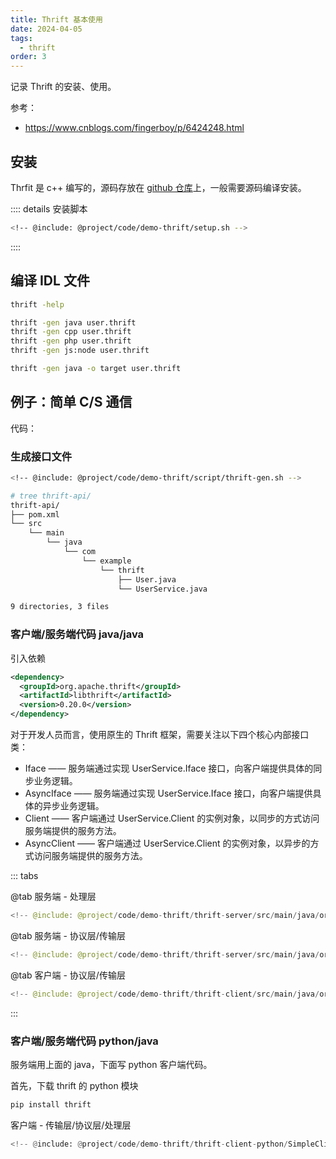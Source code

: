```yaml
---
title: Thrift 基本使用
date: 2024-04-05
tags:
  - thrift
order: 3
---
```


记录 Thrift 的安装、使用。

<!-- more -->

参考：

- <https://www.cnblogs.com/fingerboy/p/6424248.html>

## 安装

Thrfit 是 c++ 编写的，源码存放在 [github 仓库](https://github.com/apache/thrift)上，一般需要源码编译安装。

:::: details 安装脚本

```bash
<!-- @include: @project/code/demo-thrift/setup.sh -->
```

::::

## 编译 IDL 文件

```bash
thrift -help

thrift -gen java user.thrift
thrift -gen cpp user.thrift
thrift -gen php user.thrift
thrift -gen js:node user.thrift

thrift -gen java -o target user.thrift
```

## 例子：简单 C/S 通信

代码： <RepoLink path="/code/demo-thrift/" />

### 生成接口文件

```bash
<!-- @include: @project/code/demo-thrift/script/thrift-gen.sh -->
```

```bash
# tree thrift-api/
thrift-api/
├── pom.xml
└── src
    └── main
        └── java
            └── com
                └── example
                    └── thrift
                        ├── User.java
                        └── UserService.java

9 directories, 3 files
```

### 客户端/服务端代码 java/java

引入依赖

```xml title="pom.xml"
<dependency>
  <groupId>org.apache.thrift</groupId>
  <artifactId>libthrift</artifactId>
  <version>0.20.0</version>
</dependency>
```

对于开发人员而言，使用原生的 Thrift 框架，需要关注以下四个核心内部接口类：

- Iface —— 服务端通过实现 UserService.Iface 接口，向客户端提供具体的同步业务逻辑。
- AsyncIface —— 服务端通过实现 UserService.Iface 接口，向客户端提供具体的异步业务逻辑。
- Client —— 客户端通过 UserService.Client 的实例对象，以同步的方式访问服务端提供的服务方法。
- AsyncClient —— 客户端通过 UserService.Client 的实例对象，以异步的方式访问服务端提供的服务方法。

::: tabs

@tab 服务端 - 处理层

```java title="UserServiceImpl.java in server"
<!-- @include: @project/code/demo-thrift/thrift-server/src/main/java/org/example/service/processor/UserServiceImpl.java -->
```

@tab 服务端 - 协议层/传输层

```java title="SimpleService.java in server"
<!-- @include: @project/code/demo-thrift/thrift-server/src/main/java/org/example/service/SimpleService.java -->
```

@tab 客户端 - 协议层/传输层

```java title="SimpleClient.java in client"
<!-- @include: @project/code/demo-thrift/thrift-client/src/main/java/org/example/client/SimpleClient.java -->
```

:::

### 客户端/服务端代码 python/java

服务端用上面的 java，下面写 python 客户端代码。

首先，下载 thrift 的 python 模块

```bash
pip install thrift
```

客户端 - 传输层/协议层/处理层

```py
<!-- @include: @project/code/demo-thrift/thrift-client-python/SimpleClient.py -->
```
